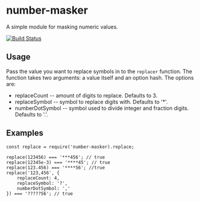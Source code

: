 # number-masker

A simple module for masking numeric values.

[![Build Status](https://travis-ci.org/dlukanin/number-replacer.svg?branch=master)](https://travis-ci.org/dlukanin/number-replacer)

## Usage
Pass the value you want to replace symbols in to the `replacer` function. The function takes two arguments: a value itself and an option hash.
The options are:
* replaceCount -- amount of digits to replace. Defaults to 3.
* replaceSymbol -- symbol to replace digits with. Defaults to '*'.
* numberDotSymbol -- symbol used to divide integer and fraction digits. Defaults to '.'.

## Examples
```
const replace = require('number-masker).replace;

replace(123456) === '***456'; // true
replace(12345e-3) === '****45'; // true
replace(123.456) === '****56'; //true
replace('123,456', {
    replaceCount: 4,
    replaceSymbol: '?',
    numberDotSymbol: ','
}) === '?????56'; // true
```
